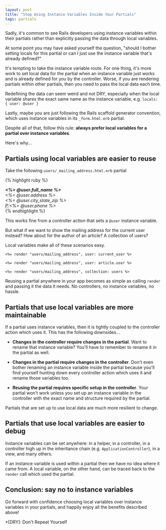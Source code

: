 ```yaml
---
layout: post
title: "Stop Using Instance Variables Inside Your Partials"
tags: partials
---
```


Sadly, it's common to see Rails developers using instance variables
within their partials rather than explicitly passing the data through
local variables.

<!-- more -->

At some point you may have asked yourself the question, "should I bother
setting locals for this partial or can I just use the instance
variable that's already defined?"

It's tempting to take the instance variable route. For one thing, it's
more work to set local data for the partial when an instance
variable just works and is already defined for you by the controller.
Worse, if you are rendering partials within other partials, then you need
to pass the local data each time.

Redefining the data can seem weird and not DRY, especially
when the local variable shares the exact same name as the instance
variable, e.g. `locals: { user: @user }`

Lastly, maybe you are just following the Rails scaffold generator
convention, which uses instance variables in its `_form.html.erb`
partial.

Despite all of that, follow this rule: **always prefer
local variables for a partial over instance variables**.

Here's why...

## Partials using local variables are easier to reuse

Take the following `users/_mailing_address.html.erb` partial

{% highlight ruby %}
<address>
  <strong><%= @user.full_name %></strong><br>
  <%= @user.address %><br>
  <%= @user.city_state_zip %><br>
  <abbr title="Phone">P:</abbr><%= @user.phone %>
</address>
{% endhighlight %}

This works fine from a controller action that sets a `@user`
instance variable.

But what if we want to show the mailing address for the current user
instead? How about for the author of an article? A collection of
users?

Local variables make all of these scenarios easy.

```
<%= render "users/mailing_address", user: current_user %>

<%= render "users/mailing_address", user: article.user %>

<%= render "users/mailing_address", collection: users %>
```

Reusing a partial anywhere in your app becomes as simple as calling
`render` and passing it the data it needs. No controllers, no instance
variables, no hassle.

## Partials that use local variables are more maintainable

If a partial uses instance variables, then it is tightly coupled to the
controller action which uses it. This has the following downsides...

* **Changes in the controller require changes in the partial**. Want to
  rename that instance variable? You'll have to remember to rename it in
  the partial as well.

* **Changes in the partial require changes in the controller**.
  Don't even bother renaming an instance variable inside the partial because
  you'll find yourself hunting down every controller action which uses
  it and rename those variables too.

* **Reusing the partial requires specific setup in the controller**. Your
  partial won't work unless you set up an instance variable in the
  controller with the exact name and structure required by the partial.

Partials that are set up to use local data are much more resilient to
change.

## Partials that use local variables are easier to debug

Instance variables can be set anywhere: in a helper, in a controller, in
a controller high up in the inheritance chain (e.g.
`ApplicationController`), in a view, and many others.

If an instance variable is used within a partial then we have no idea
where it came from. A local variable, on the other hand, can be traced
back to the `render` call which used the partial.

## Conclusion: say no to instance variables

Go forward with confidence choosing local variables over instance
variables in your partials, and happily enjoy all the benefits described
above!

*[DRY]: Don't Repeat Yourself
